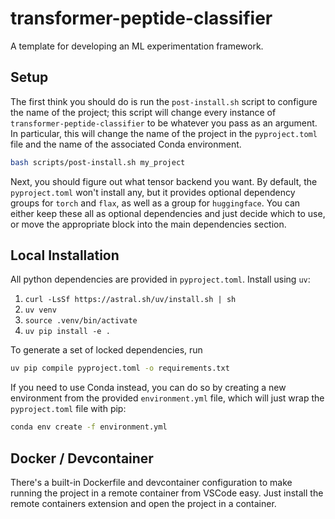 # transformer-peptide-classifier

A template for developing an ML experimentation framework.

## Setup

The first think you should do is run the `post-install.sh` script to configure the name
of the project; this script will change every instance of `transformer-peptide-classifier` to be
whatever you pass as an argument. In particular, this will change the name of the
project in the `pyproject.toml` file and the name of the associated Conda environment.

```bash
bash scripts/post-install.sh my_project
```

Next, you should figure out what tensor backend you want. By default, the
`pyproject.toml` won't install any, but it provides optional dependency groups for
`torch` and `flax`, as well as a group for `huggingface`. You can either keep these
all as optional dependencies and just decide which to use, or move the appropriate
block into the main dependencies section.


## Local Installation

All python dependencies are provided in `pyproject.toml`. Install using `uv`:

1. `curl -LsSf https://astral.sh/uv/install.sh | sh`
2. `uv venv`
3. `source .venv/bin/activate`
4. `uv pip install -e .`

To generate a set of locked dependencies, run

```bash
uv pip compile pyproject.toml -o requirements.txt
```

If you need to use Conda instead, you can do so by creating a new environment from
the provided `environment.yml` file, which will just wrap the `pyproject.toml` file with
pip:

```bash
conda env create -f environment.yml
```


## Docker / Devcontainer

There's a built-in Dockerfile and devcontainer configuration to make running
the project in a remote container from VSCode easy. Just install the remote containers
extension and open the project in a container.
